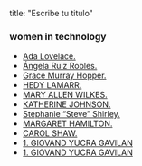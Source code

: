 title: "Escribe tu titulo"


###  women in technology

* [Ada Lovelace.](https://es.wikipedia.org/wiki/Ada_Lovelace)
* [Ángela Ruiz Robles.](https://es.wikipedia.org/wiki/%C3%81ngela_Ruiz_Robles)
* [Grace Murray Hopper.](https://es.wikipedia.org/wiki/Grace_Murray_Hopper)
* [HEDY LAMARR.](https://es.wikipedia.org/wiki/Hedy_Lamarr)
* [MARY ALLEN WILKES.](https://es.wikipedia.org/wiki/Mary_Allen_Wilkes)
* [KATHERINE JOHNSON.](https://es.wikipedia.org/wiki/Katherine_Johnson)
* [Stephanie “Steve” Shirley.](https://es.wikipedia.org/wiki/Steve_Shirley)
* [MARGARET HAMILTON.](https://es.wikipedia.org/wiki/Margaret_Hamilton_(cient%C3%ADfica))
* [CAROL SHAW.](https://es.wikipedia.org/wiki/Carol_Shaw)
* [1. GIOVAND YUCRA GAVILAN](#1-Estudiante-de-Laboratoria)
* [1. GIOVAND YUCRA GAVILAN](#1-Estudiante-de-Laboratoria)





